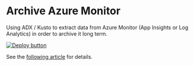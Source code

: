 # Archive Azure Monitor

Using ADX / Kusto to extract data from Azure Monitor (App Insights or Log Analytics)
in order to archive it long term.

[![Deploy button](http://azuredeploy.net/deploybutton.png)](https://portal.azure.com/#create/Microsoft.Template/uri/https%3A%2F%2Fraw.githubusercontent.com%2Fvplauzon%2Fdata-explorer%2Fmaster%2Farchive-monitor%2Fdeploy.json)

See the [following article](TODO) for details.